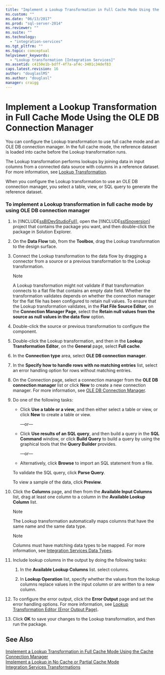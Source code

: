 ```yaml
---
title: "Implement a Lookup Transformation in Full Cache Mode Using the OLE DB Connection Manager | Microsoft Docs"
ms.custom: ""
ms.date: "06/13/2017"
ms.prod: "sql-server-2014"
ms.reviewer: ""
ms.suite: ""
ms.technology: 
  - "integration-services"
ms.tgt_pltfrm: ""
ms.topic: conceptual
helpviewer_keywords: 
  - "Lookup transformation [Integration Services]"
ms.assetid: c4150e1b-bdff-4f7a-af4c-3401c34def83
caps.latest.revision: 16
author: "douglaslMS"
ms.author: "douglasl"
manager: craigg
---
```

# Implement a Lookup Transformation in Full Cache Mode Using the OLE DB Connection Manager
  You can configure the Lookup transformation to use full cache mode and an OLE DB connection manager. In the full cache mode, the reference dataset is loaded into cache before the Lookup transformation runs.  
  
 The Lookup transformation performs lookups by joining data in input columns from a connected data source with columns in a reference dataset. For more information, see [Lookup Transformation](../data-flow/transformations/lookup-transformation.md).  
  
 When you configure the Lookup transformation to use an OLE DB connection manager, you select a table, view, or SQL query to generate the reference dataset.  
  
### To implement a Lookup transformation in full cache mode by using OLE DB connection manager  
  
1.  In [!INCLUDE[ssBIDevStudioFull](../../includes/ssbidevstudiofull-md.md)], open the [!INCLUDE[ssISnoversion](../../includes/ssisnoversion-md.md)] project that contains the package you want, and then double-click the package in Solution Explorer.  
  
2.  On the **Data Flow** tab, from the **Toolbox**, drag the Lookup transformation to the design surface.  
  
3.  Connect the Lookup transformation to the data flow by dragging a connector from a source or a previous transformation to the Lookup transformation.  
  
    > [!NOTE]  
    >  A Lookup transformation might not validate if that transformation connects to a flat file that contains an empty date field. Whether the transformation validates depends on whether the connection manager for the flat file has been configured to retain null values. To ensure that the Lookup transformation validates, in the **Flat File Source Editor**, on the **Connection Manager Page**, select the **Retain null values from the source as null values in the data flow** option.  
  
4.  Double-click the source or previous transformation to configure the component.  
  
5.  Double-click the Lookup transformation, and then in the **Lookup Transformation Editor**, on the **General** page, select **Full cache**.  
  
6.  In the **Connection type** area, select **OLE DB connection manager**.  
  
7.  In the **Specify how to handle rows with no matching entries** list, select an error handling option for rows without matching entries.  
  
8.  On the Connection page, select a connection manager from the **OLE DB connection manager** list or click **New** to create a new connection manager. For more information, see [OLE DB Connection Manager](ole-db-connection-manager.md).  
  
9. Do one of the following tasks:  
  
    -   Click **Use a table or a view**, and then either select a table or view, or click **New** to create a table or view.  
  
         —or—  
  
    -   Click **Use results of an SQL query**, and then build a query in the **SQL Command** window, or click **Build Query** to build a query by using the graphical tools that the **Query Builder** provides.  
  
         —or—  
  
    -   Alternatively, click **Browse** to import an SQL statement from a file.  
  
     To validate the SQL query, click **Parse Query**.  
  
     To view a sample of the data, click **Preview**.  
  
10. Click the **Columns** page, and then from the **Available Input Columns** list, drag at least one column to a column in the **Available Lookup Column** list.  
  
    > [!NOTE]  
    >  The Lookup transformation automatically maps columns that have the same name and the same data type.  
  
    > [!NOTE]  
    >  Columns must have matching data types to be mapped. For more information, see [Integration Services Data Types](../data-flow/integration-services-data-types.md).  
  
11. Include lookup columns in the output by doing the following tasks:  
  
    1.  In the **Available Lookup Columns** list. select columns.  
  
    2.  In **Lookup Operation** list, specify whether the values from the lookup columns replace values in the input column or are written to a new column.  
  
12. To configure the error output, click the **Error Output** page and set the error handling options. For more information, see [Lookup Transformation Editor &#40;Error Output Page&#41;](../lookup-transformation-editor-error-output-page.md).  
  
13. Click **OK** to save your changes to the Lookup transformation, and then run the package.  
  
## See Also  
 [Implement a Lookup Transformation in Full Cache Mode Using the Cache Connection Manager](lookup-transformation-full-cache-mode-ole-db-connection-manager.md)   
 [Implement a Lookup in No Cache or Partial Cache Mode](../data-flow/transformations/implement-a-lookup-in-no-cache-or-partial-cache-mode.md)   
 [Integration Services Transformations](../data-flow/transformations/integration-services-transformations.md)  
  
  